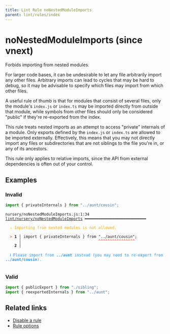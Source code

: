 ```yaml
---
title: Lint Rule noNestedModuleImports
parent: lint/rules/index
---
```


# noNestedModuleImports (since vnext)

Forbids importing from nested modules.

For larger code bases, it can be undesirable to let any file arbitrarily import any other
files. Arbitrary imports can lead to cycles that may be hard to debug, so it may be
advisable to specify which files may import from which other files.

A useful rule of thumb is that for modules that consist of several files, only the module's
`index.js` or `index.ts` may be imported directly from outside that module, while symbols
from other files should only be considered "public" if they're re-exported from the index.

This rule treats nested imports as an attempt to access "private" internals of a module.
Only exports defined by the `index.js` or `index.ts` are allowed to be imported externally.
Effectively, this means that you may not directly import any files or subdirectories that
are not siblings to the file you're in, or any of its ancestors.

This rule only applies to relative imports, since the API from external dependencies is
often out of your control.

## Examples

### Invalid

```jsx
import { privateInternals } from "../aunt/cousin";
```

<pre class="language-text"><code class="language-text">nursery/noNestedModuleImports.js:1:34 <a href="https://docs.rome.tools/lint/rules/noNestedModuleImports">lint/nursery/noNestedModuleImports</a> ━━━━━━━━━━━━━━━━━━━━━━━━━━━

<strong><span style="color: Orange;">  </span></strong><strong><span style="color: Orange;">⚠</span></strong> <span style="color: Orange;">Importing from nested modules is not allowed.</span>
  
<strong><span style="color: Tomato;">  </span></strong><strong><span style="color: Tomato;">&gt;</span></strong> <strong>1 │ </strong>import { privateInternals } from &quot;../aunt/cousin&quot;;
   <strong>   │ </strong>                                 <strong><span style="color: Tomato;">^</span></strong><strong><span style="color: Tomato;">^</span></strong><strong><span style="color: Tomato;">^</span></strong><strong><span style="color: Tomato;">^</span></strong><strong><span style="color: Tomato;">^</span></strong><strong><span style="color: Tomato;">^</span></strong><strong><span style="color: Tomato;">^</span></strong><strong><span style="color: Tomato;">^</span></strong><strong><span style="color: Tomato;">^</span></strong><strong><span style="color: Tomato;">^</span></strong><strong><span style="color: Tomato;">^</span></strong><strong><span style="color: Tomato;">^</span></strong><strong><span style="color: Tomato;">^</span></strong><strong><span style="color: Tomato;">^</span></strong><strong><span style="color: Tomato;">^</span></strong><strong><span style="color: Tomato;">^</span></strong>
    <strong>2 │ </strong>
  
<strong><span style="color: rgb(38, 148, 255);">  </span></strong><strong><span style="color: rgb(38, 148, 255);">ℹ</span></strong> <span style="color: rgb(38, 148, 255);">Please import from </span><span style="color: rgb(38, 148, 255);"><strong>../aunt</strong></span><span style="color: rgb(38, 148, 255);"> instead (you may need to re-export from </span><span style="color: rgb(38, 148, 255);"><strong>../aunt/cousin</strong></span><span style="color: rgb(38, 148, 255);">).</span>
  
</code></pre>

### Valid

```jsx
import { publicExport } from "./sibling";
import { reexportedInternals } from "../aunt";
```

## Related links

- [Disable a rule](/linter/#disable-a-lint-rule)
- [Rule options](/linter/#rule-options)

